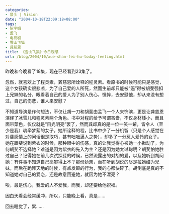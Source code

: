 ```yaml
---
categories:
- 景彡 | Vision
date: "2004-10-18T22:09:18+08:00"
tags:
- 伍宇娟
- 孟飞
- 电视剧
- 雪山飞狐
- 龚慈恩
title: 《雪山飞狐》今日观感
url: /blog/2004/10/xue-shan-fei-hu-today-feeling.html
---
```

昨晚和今晚看了18集，现在已经看到23集了。

忽然，就喜欢上了程灵素，龚慈恩所诠释的程灵素。看原书的时候可能只是感觉，这个女孩确实很悲凉，为了自己爱的人所死，然而生前却只能被“逼”得被胡斐强扣上兄妹的名分，眼看着自己的爱人为了别人伤心，憔悴，去安慰他，却从来没有想过，自己的伤悲，谁人来安慰？

不知道导演是作何想法，不仅让胡一刀和胡斐由孟飞一个人来饰演，更是让龚慈恩演绎了冰雪儿和程灵素两个角色。书中对程的给予可谓吝啬，不仅身材矮小，而且面带菜色，仅仅就是“目光明亮”罢了，然而龚却真的是一位一笑一颦，皆令人（至少是我）魂牵梦萦的女子。她所诠释的程，比书中少了一分机智（只是个人感觉在对斐感情上的问话很是取巧，甚有咄咄逼人之势），却多了一分惹人爱怜的女子。她在跟斐说到紫衣的时候，那种眼中的伤感，真的让我觉得心被她一小揪动了，为何胡斐不选择她？难道是因为紫衣的先入为主？还是因为她太过聪明？胡斐怕她胜过自己？记得她在前几次试探斐的时候，已然流露出的对胡的爱，以及她听到胡问她：有件事不知道自己高攀得上不？那份娇羞，而在听到胡说的尽是拉她结为兄妹，而后在跪拜天地的时候，有点发颠的行为，我的心都快碎了。胡倒底是真的不知道她对自己的爱恋，还是故意回避她，就因为她不漂亮？

唉，最是伤心，我爱的人不爱我，而我，却还要给他祝福。

因白天看会经常缓冲，所以，只能晚上看，真是……

回去睡觉了，累……